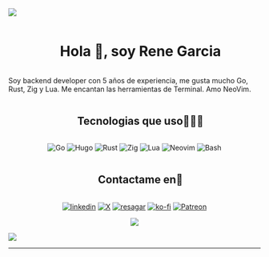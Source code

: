 
<!--horizontal divider(gradiant)-->
<img src="https://user-images.githubusercontent.com/73097560/115834477-dbab4500-a447-11eb-908a-139a6edaec5c.gif">

<!--h1 without bottom border-->
<div id="user-content-toc">
  <ul align="center">
    <summary><h1 style="display: inline-block">Hola 👋, soy Rene Garcia</h1></summary>
  </ul>
</div>



<!--Intro start-->
Soy backend developer con 5 años de experiencia, me gusta mucho Go, Rust, Zig y Lua. Me encantan las herramientas de Terminal. Amo NeoVim.

<!--- stats & Trophy (start) -->

<!--h1 without bottom border-->
<div id="user-content-toc">
  <ul align="center">
    <summary><h2 style="display: inline-block">Tecnologias que uso👨🏻‍💻</h2></summary>
  </ul>
</div>
<!--tech stack icons-->
<p align="center">
    <img alt="Go" src="https://img.shields.io/badge/go-%2300ADD8.svg?style=for-the-badge&logo=go&logoColor=white">
    <img alt="Hugo" src="https://img.shields.io/badge/Hugo-black.svg?style=for-the-badge&logo=Hugo">
    <img alt="Rust" src="https://img.shields.io/badge/rust-%23000000.svg?style=for-the-badge&logo=rust&logoColor=white">
    <img alt="Zig" src="https://img.shields.io/badge/Zig-%23F7A41D.svg?style=for-the-badge&logo=zig&logoColor=white">
    <img alt="Lua" src="https://img.shields.io/badge/lua-%232C2D72.svg?style=for-the-badge&logo=lua&logoColor=white">
    <img alt="Neovim" src="https://img.shields.io/badge/NeoVim-%2357A143.svg?&style=for-the-badge&logo=neovim&logoColor=white">
    <img alt="Bash" src="https://img.shields.io/badge/bash_script-%23121011.svg?style=for-the-badge&logo=gnu-bash&logoColor=white">
</p>


<!-- Connect with me -->
<!--h2 without bottom border-->
<div id="user-content-toc">
  <ul align="center">
    <summary><h2 style="display: inline-block">Contactame en🤝</h2></summary>
  </ul>
</div>

<!--icons and links-->
<p align="center">
<a href="https://www.linkedin.com/in/renegarcia-software-backend" target="blank"><img align="center" src="https://img.shields.io/badge/linkedin-%230077B5.svg?style=for-the-badge&logo=linkedin&logoColor=white" alt="linkedin" /></a>
<a href="https://x.com/rsamuelgarcia" target="blank"><img align="center" src="https://img.shields.io/badge/X-%23000000.svg?style=for-the-badge&logo=X&logoColor=white" alt="X"/></a> 
<a href="https://resagar.com" target="blank"><img align="center" src="https://img.shields.io/badge/Blogger-FF5722?style=for-the-badge&logo=blogger&logoColor=white" alt="resagar" /></a>
<a href="https://ko-fi.com/resagar" target="blank"><img align="center" src="https://img.shields.io/badge/Ko--fi-F16061?style=for-the-badge&logo=ko-fi&logoColor=white" alt="ko-fi" /></a>
<a href="https://www.patreon.com/c/resagar" target="blank"><img align="center" src="https://img.shields.io/badge/Patreon-F96854?style=for-the-badge&logo=patreon&logoColor=white" alt="Patreon" /></a>
  
</p>


<!--profile visit count-->
<div align="center">
  
[![](https://visitcount.itsvg.in/api?id=1010nishant&icon=3&color=6)](https://visitcount.itsvg.in)
  
</div>


<!--horizontal divider(gradiant)-->
<img src="https://user-images.githubusercontent.com/73097560/115834477-dbab4500-a447-11eb-908a-139a6edaec5c.gif">

----------------------------------------------------------------------
